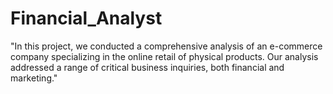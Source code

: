 # Financial_Analyst
"In this project, we conducted a comprehensive analysis of an e-commerce company specializing in the online retail of physical products. Our analysis addressed a range of critical business inquiries, both  financial and marketing."
